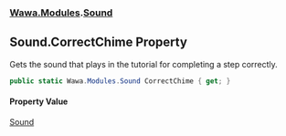 ### [Wawa.Modules](Wawa.Modules.md 'Wawa.Modules').[Sound](Sound.md 'Wawa.Modules.Sound')

## Sound.CorrectChime Property

Gets the sound that plays in the tutorial for completing a step correctly.

```csharp
public static Wawa.Modules.Sound CorrectChime { get; }
```

#### Property Value
[Sound](Sound.md 'Wawa.Modules.Sound')